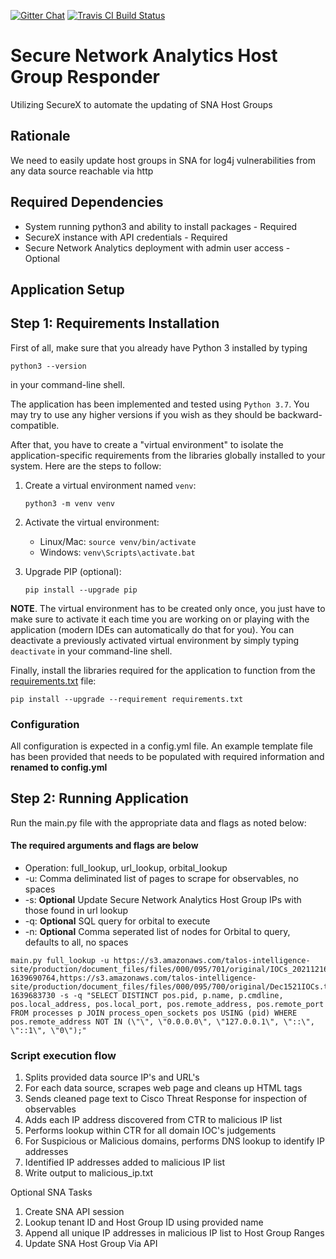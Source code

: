 [![Gitter Chat](https://img.shields.io/badge/gitter-join%20chat-brightgreen.svg)](https://gitter.im/CiscoSecurity/Threat-Response "Gitter Chat")
[![Travis CI Build Status](https://travis-ci.com/CiscoSecurity/tr-05-serverless-relay.svg?branch=develop)](https://travis-ci.com/CiscoSecurity/tr-05-serverless-relay)

# Secure Network Analytics Host Group Responder

Utilizing SecureX to automate the updating of SNA Host Groups


## Rationale

We need to easily update host groups in SNA for log4j vulnerabilities from any data source reachable via http

## Required Dependencies

* System running python3 and ability to install packages - Required
* SecureX instance with API credentials - Required
* Secure Network Analytics deployment with admin user access - Optional

## Application Setup


## Step 1: Requirements Installation

First of all, make sure that you already have Python 3 installed by typing
```
python3 --version
```
in your command-line shell.

The application has been implemented and tested using `Python 3.7`. You may try
to use any higher versions if you wish as they should be backward-compatible.

After that, you have to create a "virtual environment" to isolate the
application-specific requirements from the libraries globally installed to your
system. Here are the steps to follow:

1. Create a virtual environment named `venv`:

   `python3 -m venv venv`

2. Activate the virtual environment:
   - Linux/Mac: `source venv/bin/activate`
   - Windows: `venv\Scripts\activate.bat`

3. Upgrade PIP (optional):

   `pip install --upgrade pip`

**NOTE**. The virtual environment has to be created only once, you just have
to make sure to activate it each time you are working on or playing with the
application (modern IDEs can automatically do that for you). You can deactivate
a previously activated virtual environment by simply typing `deactivate` in
your command-line shell.

Finally, install the libraries required for the application to function from
the [requirements.txt](requirements.txt) file:

```
pip install --upgrade --requirement requirements.txt
```

### Configuration

All configuration is expected in a config.yml file. An example template file has been provided that needs to be 
populated with required information and **renamed to config.yml**

## Step 2: Running Application

Run the main.py file with the appropriate data and flags as noted below:

#### The required arguments and flags are below

 * Operation: full_lookup, url_lookup, orbital_lookup
 * -u: Comma deliminated list of pages to scrape for observables, no spaces
 * -s: **Optional** Update Secure Network Analytics Host Group IPs with those found in url lookup
 * -q: **Optional** SQL query for orbital to execute
 * -n: **Optional** Comma seperated list of nodes for Orbital to query, defaults to all, no spaces

```
main.py full_lookup -u https://s3.amazonaws.com/talos-intelligence-site/production/document_files/files/000/095/701/original/IOCs_20211216.txt?1639690764,https://s3.amazonaws.com/talos-intelligence-site/production/document_files/files/000/095/700/original/Dec1521IOCs.txt?1639683730 -s -q "SELECT DISTINCT pos.pid, p.name, p.cmdline, pos.local_address, pos.local_port, pos.remote_address, pos.remote_port FROM processes p JOIN process_open_sockets pos USING (pid) WHERE pos.remote_address NOT IN (\"\", \"0.0.0.0\", \"127.0.0.1\", \"::\", \"::1\", \"0\");"
```

### Script execution flow

1. Splits provided data source IP's and URL's
2. For each data source, scrapes web page and cleans up HTML tags
3. Sends cleaned page text to Cisco Threat Response for inspection of observables
4. Adds each IP address discovered from CTR to malicious IP list
5. Performs lookup within CTR for all domain IOC's judgements
6. For Suspicious or Malicious domains, performs DNS lookup to identify IP addresses
7. Identified IP addresses added to malicious IP list
8. Write output to malicious_ip.txt

Optional SNA Tasks

1. Create SNA API session
2. Lookup tenant ID and Host Group ID using provided name
3. Append all unique IP addresses in malicious IP list to Host Group Ranges
4. Update SNA Host Group Via API
 
